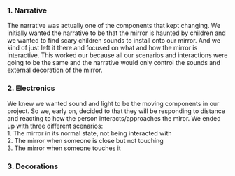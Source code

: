 <h3> 1. Narrative </h3> 
<p> The narrative was actually one of the components that kept changing. We initially wanted the narrative to be that the mirror is haunted by children and we wanted to find scary children sounds to install onto our mirror. And we kind of just left it there and focused on what and how the mirror is interactive. This worked our because all our scenarios and interactions were going to be the same and the narrative would only control the sounds and external decoration of the mirror. </p>

<h3> 2. Electronics </h3>
<p> We knew we wanted sound and light to be the moving components in our project. So we, early on, decided to that they will be responding to distance and reacting to how the person interacts/approaches the miror. We ended up with three different scenarios: </br>
1. The mirror in its normal state, not being interacted with </br>
2. The mirror when someone is close but not touching </br> 
3. The mirror when someone touches it
</p>

<h3> 3. Decorations </h3>
